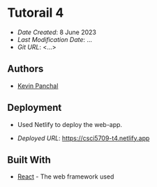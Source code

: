 # Tutorail 4

- _Date Created_: 8 June 2023
- _Last Modification Date_: ...
- _Git URL_: <...>

## Authors

- [Kevin Panchal](kv872440@dal.ca)

## Deployment

- Used Netlify to deploy the web-app.

- _Deployed URL_: <https://csci5709-t4.netlify.app>

## Built With

- [React](https://create-react-app.dev) - The web framework used
